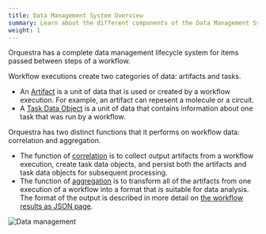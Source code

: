 ```yaml
---
title: Data Management System Overview
summary: Learn about the different components of the Data Management System
weight: 1
---
```


Orquestra has a complete data management lifecycle system for items passed between steps of a workflow.

Workflow executions create two categories of data: artifacts and tasks.
- An [Artifact](../../data-management/workflow-artifacts/) is a unit of data that is used or created by a workflow execution. For example, an artifact can repesent a molecule or a circuit.
- A [Task Data Object](../../data-management/workflow-artifacts/) is a unit of data that contains information about one task that was run by a workflow.

Orquestra has two distinct functions that it performs on workflow data: correlation and aggregation.
- The function of [correlation](../../data-management/correlation/) is to collect output artifacts from a workflow execution, create task data objects, and persist both the artifacts and task data objects for subsequent processing.
- The function of [aggregation](../../data-management/aggregation/) is to transform all of the artifacts from one execution of a workflow into a format that is suitable for data analysis. The format of the output is described in more detail on [the workflow results as JSON page](../../data-management/workflow-result/).

![Data management](../../img/dataintro4.png)
